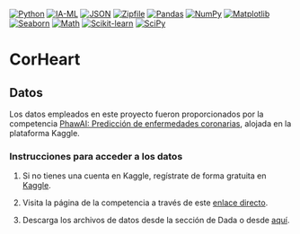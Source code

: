[![Python](https://img.shields.io/badge/Python-%20-101010?style=for-the-badge&logo=python&logoColor=white&labelColor=1c9ae7)](https://www.python.org/)
[![IA-ML](https://img.shields.io/badge/IA-%20-101010?style=for-the-badge&logo=robot&logoColor=white&labelColor=6C6E6B)](https://en.wikipedia.org/wiki/Artificial_intelligence)
[![JSON](https://img.shields.io/badge/JSON-%20-101010?style=for-the-badge&logo=json&logoColor=white&labelColor=000000)](https://www.json.org/)
[![Zipfile](https://img.shields.io/badge/Zipfile-%20-101010?style=for-the-badge&logo=archive&logoColor=white&labelColor=FFC107)](https://docs.python.org/3/library/zipfile.html)
[![Pandas](https://img.shields.io/badge/Pandas-%20-101010?style=for-the-badge&logo=pandas&logoColor=white&labelColor=150458)](https://pandas.pydata.org/)
[![NumPy](https://img.shields.io/badge/NumPy-%20-101010?style=for-the-badge&logo=numpy&logoColor=white&labelColor=013243)](https://numpy.org/)
[![Matplotlib](https://img.shields.io/badge/Matplotlib-%20-101010?style=for-the-badge&logo=plotly&logoColor=white&labelColor=11557C)](https://matplotlib.org/)
[![Seaborn](https://img.shields.io/badge/Seaborn-%20-101010?style=for-the-badge&logoColor=white&labelColor=4C84A4)](https://seaborn.pydata.org/)
[![Math](https://img.shields.io/badge/Math-%20-101010?style=for-the-badge&logo=academia&logoColor=white&labelColor=00758F)](https://docs.python.org/3/library/math.html)
[![Scikit-learn](https://img.shields.io/badge/Scikit_Learn-%20-101010?style=for-the-badge&logo=scikit-learn&logoColor=white&labelColor=F7931E)](https://scikit-learn.org/)
[![SciPy](https://img.shields.io/badge/SciPy-%20-101010?style=for-the-badge&logo=scipy&logoColor=white&labelColor=8CAAE6)](https://scipy.org/)

# CorHeart

## Datos
Los datos empleados en este proyecto fueron proporcionados por la competencia [PhawAI: Predicción de enfermedades coronarias](https://www.kaggle.com/competitions/prediccion-de-sufrir-enfermedades-coronarias/overview), alojada en la plataforma Kaggle.

### Instrucciones para acceder a los datos
1. Si no tienes una cuenta en Kaggle, regístrate de forma gratuita en [Kaggle](https://www.kaggle.com/).
2. Visita la página de la competencia a través de este [enlace directo](https://www.kaggle.com/competitions/prediccion-de-sufrir-enfermedades-coronarias/overview).

3. Descarga los archivos de datos desde la sección de Dada o desde [aquí](https://www.kaggle.com/competitions/prediccion-de-sufrir-enfermedades-coronarias/data).


